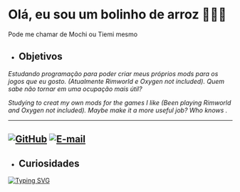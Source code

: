 
# Olá, eu sou um bolinho de arroz 🍙🍙🍙
 
Pode me chamar de Mochi ou Tiemi mesmo

-  ## Objetivos
<i> Estudando programação para poder criar meus próprios mods para os jogos que eu gosto. (Atualmente Rimworld e Oxygen not included). Quem sabe não tornar em uma ocupação mais útil?

Studying to creat my own mods for the games I like (Been playing Rimworld and Oxygen not included). Maybe make it a more useful job? Who knows . </i>

---------------------------
## [![GitHub](https://img.shields.io/badge/GitHub-000?style=for-the-badge&logo=github&logoColor=9C5DF7)](https://github.com/mochiemi) [![E-mail](https://img.shields.io/badge/-Email-000?style=for-the-badge&logo=microsoft-outlook&logoColor=E94D5F)](mailto:tiemi.suyama@gmail.com)

- ## Curiosidades

[![Typing SVG](https://readme-typing-svg.demolab.com?font=Comic+Sans+MS&size=16&letterSpacing=2px&duration=1500&pause=500&color=9C5DF7&background=25252583&center=true&vCenter=true&multiline=true&repeat=true&random=false&width=450&height=220&lines=%E2%80%A2++Tenho+5+gatos+e+1+cachorro;;%E2%80%A2++J%C3%A1+iniciei+engenharia+qu%C3%ADmica+e+medicina;;%E2%80%A2++Aos+12+anos+mexia+no+b%C3%A1sico+de+HTML;;%E2%80%A2++Coleciono+conhecimentos+aleat%C3%B3rios;;+%E2%80%A2+Sou+uma+metamorfose+ambulante;;%E2%80%A2++P%C3%A9ssima+em+auto-promo%C3%A7%C3%A3o)](https://git.io/typing-svg)
